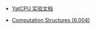 - [YatCPU 实验文档](https://yatcpu.sysu.tech/learning-path/)

- [Computation Structures (6.004) ](https://computation-structures.github.io/course/)